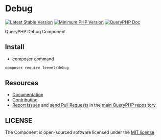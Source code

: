 Debug
=================

[![Latest Stable Version](http://img.shields.io/packagist/v/leevel/debug.svg)](https://packagist.org/packages/leevel/debug)
<a href="https://php.net"><img src="https://img.shields.io/badge/php-%3E%3D%208.1.0-8892BF.svg" alt="Minimum PHP Version"></a>
[![QueryPHP Doc](https://img.shields.io/badge/docs-passing-green.svg?maxAge=2592000)](https://www.queryphp.com/docs/)

QueryPHP Debug Component.

## Install

- composer command

```bash
composer require leevel/debug
```

Resources
---------

  * [Documentation](https://www.queryphp.com/docs/component/debug.html)
  * [Contributing](https://www.queryphp.com/docs/developer/)
  * [Report issues](https://github.com/hunzhiwange/framework/issues) and
    [send Pull Requests](https://github.com/hunzhiwange/framework/pulls)
    in the [main QueryPHP repository](https://github.com/hunzhiwange/framework)

## LICENSE

The Component is open-sourced software licensed under the [MIT license](LICENSE).
